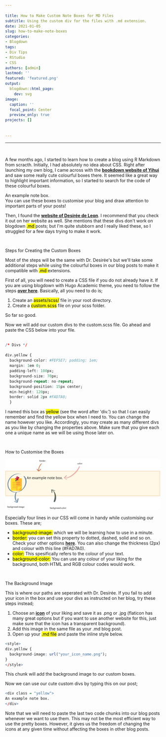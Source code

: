 ```yaml
---

title: How to Make Custom Note Boxes for MD Files
subtitle: Using the custom div for the files with .md extension.
date: 2021-01-05
slug: how-to-make-note-boxes
categories:
- Blogdown
tags:
- Div Tips
- RStudio
- CSS
authors: [admin]
lastmod: ''
featured: 'featured.png'
output:
  blogdown::html_page:
    dev: svg
image:
  caption: ''
  focal_point: Center
  preview_only: true
projects: []


---
```


***

&nbsp;


A few months ago, I started to learn how to create a blog using R Markdown from scracth. Initially, I had absolutely no idea about CSS. Right after launching my own blog, I came across with the [**bookdown website of Yihui**](https://bookdown.org/yihui/blogdown/output-format.html) and saw some really cute colourful boxes there. It seemed like a great way to highlight important information, so I started to search for the code of these colourful boxes.



<style>
div.yellow {
    background-image: url("note.png");
}
</style>

<div class = "yellow">
An example note box.
</div>

<style>
div.blue {
  background-image: url('lightbulb.png')
}
</style>

<div class = "blue">
You can use these boxes to customise your blog and draw attention to important parts of your posts!
</div>


Then, I found the [**website of Desirée de Leon**](https://desiree.rbind.io/post/2019/making-tip-boxes-with-bookdown-and-rmarkdown/). I recommend that you check it out on her website as well. She mentions that these divs don't work on blogdown <mark> .md </mark> posts; but I'm quite stubborn and I really liked these, so I struggled for a few days trying to make it work.

&nbsp;


<span class="half_background"> Steps for Creating the Custom Boxes </span>

Most of the steps will be the same with Dr. Desirée's but we'll take some additional steps while using the colourful boxes in our blog posts to make it compatible with <mark> .md </mark> extensions.

First of all, you will need to create a CSS file if you do not already have it. If you are using blogdown with Hugo Academic theme, you need to follow the steps [**over here**](https://wowchemy.com/docs/customization/). Basically, all you need to do is;
 
 1. Create an <mark>assets/scss/</mark> file in your root directory. 
 2. Create a <mark>custom.scss</mark> file on your scss folder.
 
So far so good.

Now we will add our custom divs to the custom.scss file. Go ahead and paste the CSS below into your file.

```r

/* Divs */

div.yellow { 
  background-color: #FEF5E7; padding: 1em;
  margin: 1em 0;
  padding-left: 100px;
  background-size: 70px;
  background-repeat: no-repeat;
  background-position: 15px center;
  min-height: 120px;
  border: solid 2px #FAD7A0;
  }

```
I named this box as <mark>yellow</mark> (see the word after 'div.') so that I can easily remember and find the yellow box when I need to. You can change the name however you like. Accordingly, you may create as many different divs as you like by changing the properties above. Make sure that you give each one a unique name as we will be using those later on.

&nbsp;


<span class="half_background"> How to Customise the Boxes </span>


![](example.jpg)

Especially four lines in our CSS will come in handy while customising our boxes. These are;

- <mark>background-image:</mark> which we will be learning how to use in a minute.
- <mark>border:</mark> you can set this property to dotted, dashed, solid and so on. Check your other options [**here**](https://www.w3schools.com/css/css_border.asp). You can also change the thickness (2px) and colour with this line (#FAD7A0).
- <mark>color:</mark> This spesifically refers to the colour of your text. 
- <mark>background-color:</mark> You can use any colour of your liking for the background, both HTML and RGB colour codes would work.

&nbsp;


<span class="half_background"> The Background Image </span>

This is where our paths are seperated with Dr. Desirée. If you fail to add your icon in the box and use your divs as instructed on her blog, try these steps instead;

1. Choose an [**icon**](https://www.flaticon.com) of your liking and save it as .png or .jpg (flaticon has many great options but if you want to use another website for this, just make sure that the icon has a transparent background).
2. Add this image in the same file as your .md blog post.
3. Open up your <mark>.md file</mark> and paste the inline style below.

```r
<style>
div.yellow {
  background-image: url("your_icon_name.png");
}
</style>
```

This chunk will add the background image to our custom boxes.

Now we can use our cute custom divs by typing this on our post;

```r
<div class = "yellow">
An example note box.
</div>
```

Note that we will need to paste the last two code chunks into our blog posts whenever we want to use them. This may not be the most efficient way to use the pretty boxes. However, it gives us the freedom of changing the icons at any given time without affecting the boxes in other blog posts.